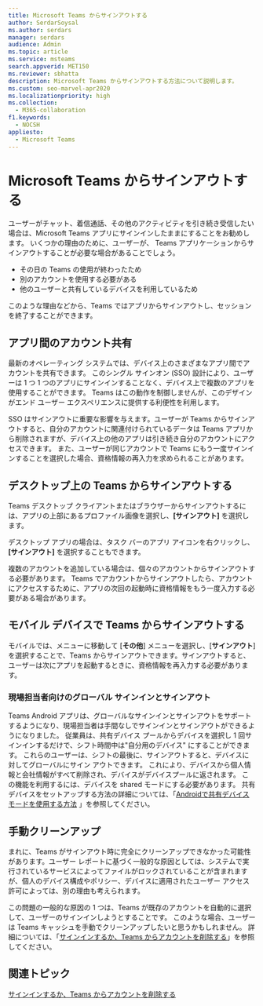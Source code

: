 ```yaml
---
title: Microsoft Teams からサインアウトする
author: SerdarSoysal
ms.author: serdars
manager: serdars
audience: Admin
ms.topic: article
ms.service: msteams
search.appverid: MET150
ms.reviewer: sbhatta
description: Microsoft Teams からサインアウトする方法について説明します。
ms.custom: seo-marvel-apr2020
ms.localizationpriority: high
ms.collection:
  - M365-collaboration
f1.keywords:
  - NOCSH
appliesto:
  - Microsoft Teams
---
```


# <a name="sign-out-of-microsoft-teams"></a>Microsoft Teams からサインアウトする

ユーザーがチャット、着信通話、その他のアクティビティを引き続き受信したい場合は、Microsoft Teams アプリにサインインしたままにすることをお勧めします。 いくつかの理由のために、ユーザーが、 Teams アプリケーションからサインアウトすることが必要な場合があることでしょう。

- その日の Teams の使用が終わったため
- 別のアカウントを使用する必要がある
- 他のユーザーと共有しているデバイスを利用しているため

このような理由などから、Teams ではアプリからサインアウトし、セッションを終了することができます。

## <a name="account-sharing-between-apps"></a>アプリ間のアカウント共有

最新のオペレーティング システムでは、デバイス上のさまざまなアプリ間でアカウントを共有できます。 このシングル サインオン (SSO) 設計により、ユーザーは 1 つ 1 つのアプリにサインインすることなく、デバイス上で複数のアプリを使用することができます。 Teams はこの動作を制御しませんが、このデザインがエンド ユーザー エクスペリエンスに提供する利便性を利用します。

SSO はサインアウトに重要な影響を与えます。ユーザーが Teams からサインアウトすると、自分のアカウントに関連付けられているデータは Teams アプリから削除されますが、デバイス上の他のアプリは引き続き自分のアカウントにアクセスできます。 また、ユーザーが同じアカウントで Teams にもう一度サインインすることを選択した場合、資格情報の再入力を求められることがあります。

## <a name="sign-out-of-teams-on-desktop"></a>デスクトップ上の Teams からサインアウトする

Teams デスクトップ クライアントまたはブラウザーからサインアウトするには、アプリの上部にあるプロファイル画像を選択し、**[サインアウト]** を選択します。

デスクトップ アプリの場合は、タスク バーのアプリ アイコンを右クリックし、**[サインアウト]** を選択することもできます。

複数のアカウントを追加している場合は、個々のアカウントからサインアウトする必要があります。 Teams でアカウントからサインアウトしたら、アカウントにアクセスするために、アプリの次回の起動時に資格情報をもう一度入力する必要がある場合があります。

## <a name="sign-out-of-teams-on-mobile-devices"></a>モバイル デバイスで Teams からサインアウトする

モバイルでは、メニューに移動して [**その他**] メニューを選択し、[**サインアウト**] を選択することで、Teams からサインアウトできます。サインアウトすると、ユーザーは次にアプリを起動するときに、資格情報を再入力する必要があります。

### <a name="global-sign-in-and-sign-out-for-frontline-workers"></a>現場担当者向けのグローバル サインインとサインアウト

Teams Android アプリは、グローバルなサインインとサインアウトをサポートするようになり、現場担当者は手間なしでサインインとサインアウトができるようになりました。 従業員は、共有デバイス プールからデバイスを選択し 1 回サインインするだけで、シフト時間中は"自分用のデバイス" にすることができます。 これらのユーザーは、シフトの最後に、サインアウトすると、デバイスに対してグローバルにサイン アウトできます。 これにより、デバイスから個人情報と会社情報がすべて削除され、デバイスがデバイスプールに返されます。 この機能を利用するには、デバイスを shared モードにする必要があります。 共有デバイスをセットアップする方法の詳細については、「[Androidで共有デバイスモードを使用する方法](/azure/active-directory/develop/tutorial-v2-shared-device-mode#set-up-an-android-device-in-shared-mode) 」を参照してください。

## <a name="manual-cleanup"></a>手動クリーンアップ

まれに、Teams がサインアウト時に完全にクリーンアップできなかった可能性があります。ユーザー レポートに基づく一般的な原因としては、システムで実行されているサービスによってファイルがロックされていることが含まれますが、個人のデバイス構成やポリシー、デバイスに適用されたユーザー アクセス許可によっては、別の理由も考えられます。

この問題の一般的な原因の 1 つは、Teams が既存のアカウントを自動的に選択して、ユーザーのサインインしようとすることです。 このような場合、ユーザーは Teams キャッシュを手動でクリーンアップしたいと思うかもしれません。 詳細については、「[サインインするか、Teams からアカウントを削除する](https://support.microsoft.com/office/sign-out-or-remove-an-account-from-teams-a6d76e69-e1dd-4bc4-8e5f-04ba48384487?ui=en-US&rs=en-US&ad=US)」を参照してください。

## <a name="related-topics"></a>関連トピック

[サインインするか、Teams からアカウントを削除する](https://support.microsoft.com/office/sign-out-or-remove-an-account-from-teams-a6d76e69-e1dd-4bc4-8e5f-04ba48384487?ui=en-US&rs=en-US&ad=US)
